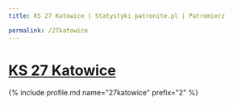 ```yaml
---
title: KS 27 Katowice | Statystyki patronite.pl | Patromierz

permalink: /27katowice
---
```


# [KS 27 Katowice](https://patronite.pl/27katowice)

{% include profile.md name="27katowice" prefix="2" %}
